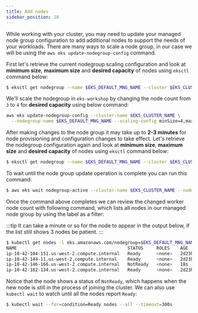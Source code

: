 ```yaml
---
title: Add nodes
sidebar_position: 10
---
```


While working with your cluster, you may need to update your managed node group configuration to add additional nodes to support the needs of your workloads. There are many ways to scale a node group, in our case we will be using the `aws eks update-nodegroup-config` command.

First let's retrieve the current nodegroup scaling configuration and look at **minimum size**, **maximum size** and **desired capacity** of nodes using `eksctl` command below:

```bash
$ eksctl get nodegroup --name $EKS_DEFAULT_MNG_NAME --cluster $EKS_CLUSTER_NAME
```

We'll scale the nodegroup in `eks-workshop` by changing the node count from `3` to `4` for **desired capacity** using below command:

```bash
aws eks update-nodegroup-config --cluster-name $EKS_CLUSTER_NAME \
  --nodegroup-name $EKS_DEFAULT_MNG_NAME --scaling-config minSize=4,maxSize=6,desiredSize=4
```

After making changes to the node group it may take up to **2-3 minutes** for node provisioning and configuration changes to take effect. Let's retrieve the nodegroup configuration again and look at **minimum size**, **maximum size** and **desired capacity** of nodes using `eksctl` command below:

```bash
$ eksctl get nodegroup --name $EKS_DEFAULT_MNG_NAME --cluster $EKS_CLUSTER_NAME
```

To wait until the node group update operation is complete you can run this command:

```bash hook=wait-node
$ aws eks wait nodegroup-active --cluster-name $EKS_CLUSTER_NAME --nodegroup-name $EKS_DEFAULT_MNG_NAME
```

Once the command above completes we can review the changed worker node count with following command, which lists all nodes in our managed node group by using the label as a filter:

:::tip
It can take a minute or so for the node to appear in the output below, if the list still shows 3 nodes be patient.
:::

```bash
$ kubectl get nodes -l eks.amazonaws.com/nodegroup=$EKS_DEFAULT_MNG_NAME
NAME                                          STATUS     ROLES    AGE     VERSION
ip-10-42-104-151.us-west-2.compute.internal   Ready      <none>   2d23h   vVAR::KUBERNETES_NODE_VERSION
ip-10-42-144-11.us-west-2.compute.internal    Ready      <none>   2d23h   vVAR::KUBERNETES_NODE_VERSION
ip-10-42-146-166.us-west-2.compute.internal   NotReady   <none>   18s     vVAR::KUBERNETES_NODE_VERSION
ip-10-42-182-134.us-west-2.compute.internal   Ready      <none>   2d23h   vVAR::KUBERNETES_NODE_VERSION
```

Notice that the node shows a status of `NotReady`, which happens when the new node is still in the process of joining the cluster. We can also use `kubectl wait` to watch until all the nodes report `Ready`:

```bash hook=add-node
$ kubectl wait --for=condition=Ready nodes --all --timeout=300s
```
